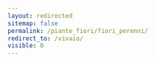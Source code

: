 ```yaml
---
layout: redirected
sitemap: false
permalink: /piante_fiori/fiori_perenni/
redirect_to: /vivaio/
visible: 0
---
```

